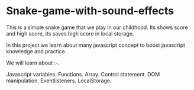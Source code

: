 # Snake-game-with-sound-effects

This is a simple snake game that we play in our childhood. Its shows score and high score, its saves high score in local storage.

In this project we learn about many javascript concept to boost javascript knowledge and practice.

We will learn about :-.

Javascript variables.
Functions.
Array.
Control statement.
DOM manipulation.
Eventlisteners.
LocalStorage.
